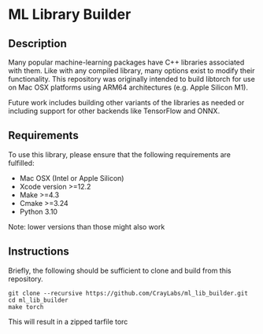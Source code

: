 # ML Library Builder

## Description
Many popular machine-learning packages have C++ libraries associated with them.
Like with any compiled library, many options exist to modify their
functionality. This repository was originally intended to build libtorch for use
on Mac OSX platforms using ARM64 architectures (e.g. Apple Silicon M1).

Future work includes building other variants of the libraries as needed or
including support for other backends like TensorFlow and ONNX.

## Requirements
To use this library, please ensure that the following requirements are fulfilled:

- Mac OSX (Intel or Apple Silicon)
- Xcode version >=12.2
- Make >=4.3
- Cmake >=3.24
- Python 3.10

Note: lower versions than those might also work

## Instructions
Briefly, the following should be sufficient to clone and build from this repository.

```
git clone --recursive https://github.com/CrayLabs/ml_lib_builder.git
cd ml_lib_builder
make torch
```

This will result in a zipped tarfile torc